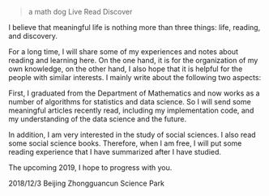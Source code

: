 > a math dog
> Live  Read  Discover

I believe that meaningful life is nothing more than three things: life, reading, and discovery.

For a long time, I will share some of my experiences and notes about reading and learning here. On the one hand, it is for the organization of my own knowledge, on the other hand, I also hope that it is helpful for the people with similar interests. I mainly write  about the following two aspects:

First, I graduated from the Department of Mathematics and now works as a number of algorithms for statistics and data science. So I will send some meaningful articles recently read, including my implementation code, and my understanding of the data science and the future.

In addition, I am very interested in the study of social sciences. I also read some social science books. Therefore, when I am free, I will put some reading experience that I have summarized after I have studied.

The upcoming 2019, I hope to progress with you.

2018/12/3 
Beijing Zhongguancun Science Park


